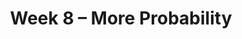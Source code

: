 ---
    title: Week 8 – More Probability
    weekNumber: 8
    days:
      - date: 2021-11-16
        events:
          "**LEC 14**{: .label .label-lecture } More Combinatorics, Conditional Probability":
          "**HW 6**{: .label .label-hw } **Combinatorics (due 11/16)**":
          "**SRV 6**{: .label .label-survey } **Survey 5 (due 11/16)**":
      - date: 2021-11-18
        events:
          "**LEC 15**{: .label .label-lecture } Independence":
---